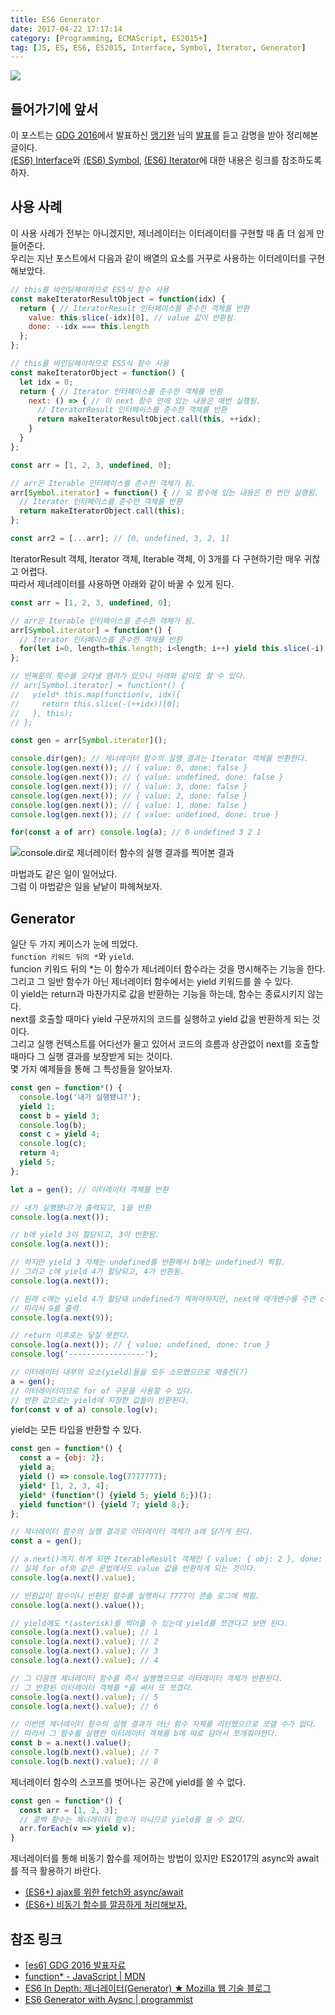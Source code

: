```yaml
---
title: ES6 Generator
date: 2017-04-22 17:17:14
category: [Programming, ECMAScript, ES2015+]
tag: [JS, ES, ES6, ES2015, Interface, Symbol, Iterator, Generator]
---
```

![](ES6-Generator/thumb.png)  

## 들어가기에 앞서
이 포스트는 [GDG 2016](https://festi.kr/festi/gdg-korea-2016-devfest-seoul/)에서 발표하신 [맹기완](https://www.facebook.com/hika00) 님의 [발표](http://www.bsidesoft.com/?p=2913)를 듣고 감명을 받아 정리해본 글이다.  
[(ES6) Interface](/2016/12/25/es6-interface/)와 [(ES6) Symbol](/2017/04/16/ES6-Symbol/), [(ES6) Iterator](/2017/04/22/ES6-Iterator/)에 대한 내용은 링크를 참조하도록 하자.  

## 사용 사례  
이 사용 사례가 전부는 아니겠지만, 제너레이터는 이터레이터를 구현할 때 좀 더 쉽게 만들어준다.  
우리는 지난 포스트에서 다음과 같이 배열의 요소를 거꾸로 사용하는 이터레이터를 구현해보았다.  
```javascript
// this를 바인딩해야하므로 ES5식 함수 사용
const makeIteratorResultObject = function(idx) {
  return { // IteratorResult 인터페이스를 준수한 객체를 반환
    value: this.slice(-idx)[0], // value 값이 반환됨.
    done: --idx === this.length
  };
};

// this를 바인딩해야하므로 ES5식 함수 사용
const makeIteratorObject = function() {
  let idx = 0;
  return { // Iterator 인터페이스를 준수한 객체를 반환
    next: () => { // 이 next 함수 안에 있는 내용은 매번 실행됨.
      // IteratorResult 인터페이스를 준수한 객체를 반환
      return makeIteratorResultObject.call(this, ++idx);
    }
  }
};

const arr = [1, 2, 3, undefined, 0];

// arr은 Iterable 인터페이스를 준수한 객체가 됨.
arr[Symbol.iterator] = function() { // 요 함수에 있는 내용은 한 번만 실행됨.
  // Iterator 인터페이스를 준수한 객체를 반환
  return makeIteratorObject.call(this);
};

const arr2 = [...arr]; // [0, undefined, 3, 2, 1]
```

IteratorResult 객체, Iterator 객체, Iterable 객체, 이 3개를 다 구현하기란 매우 귀찮고 어렵다.  
따라서 제너레이터를 사용하면 아래와 같이 바꿀 수 있게 된다.  
```javascript
const arr = [1, 2, 3, undefined, 0];

// arr은 Iterable 인터페이스를 준수한 객체가 됨.
arr[Symbol.iterator] = function*() {
  // Iterator 인터페이스를 준수한 객체를 반환
  for(let i=0, length=this.length; i<length; i++) yield this.slice(-i)[0];
};

// 반복문의 횟수를 오타낼 염려가 있으니 아래와 같이도 할 수 있다.
// arr[Symbol.iterator] = function*() {
//   yield* this.map(function(v, idx){
//     return this.slice(-(++idx))[0];
//   }, this);
// }; 

const gen = arr[Symbol.iterator]();

console.dir(gen); // 제너레이터 함수의 실행 결과는 Iterator 객체를 반환한다.
console.log(gen.next()); // { value: 0, done: false }
console.log(gen.next()); // { value: undefined, done: false }
console.log(gen.next()); // { value: 3, done: false }
console.log(gen.next()); // { value: 2, done: false }
console.log(gen.next()); // { value: 1, done: false }
console.log(gen.next()); // { value: undefined, done: true }

for(const a of arr) console.log(a); // 0 undefined 3 2 1
```
![console.dir로 제너레이터 함수의 실행 결과를 찍어본 결과](ES6-Generator/00.png)  

마법과도 같은 일이 일어났다.  
그럼 이 마법같은 일을 낱낱이 파헤쳐보자.  

## Generator  
일단 두 가지 케이스가 눈에 띄었다.  
`function 키워드 뒤의 *`와 `yield`.  
funcion 키워드 뒤의 *는 이 함수가 제너레이터 함수라는 것을 명시해주는 기능을 한다.  
그리고 그 일반 함수가 아닌 제너레이터 함수에서는 yield 키워드를 쓸 수 있다.  
이 yield는 return과 마찬가지로 값을 반환하는 기능을 하는데, 함수는 종료시키지 않는다.  
next를 호출할 때마다 yield 구문까지의 코드를 실행하고 yield 값을 반환하게 되는 것이다.  
그리고 실행 컨텍스트를 어디선가 물고 있어서 코드의 흐름과 상관없이 next를 호출할 때마다 그 실행 결과를 보장받게 되는 것이다.  
몇 가지 예제들을 통해 그 특성들을 알아보자.  
```javascript
const gen = function*() {
  console.log('내가 실행됐니?');
  yield 1;
  const b = yield 3;
  console.log(b);
  const c = yield 4;
  console.log(c);
  return 4;
  yield 5;
};

let a = gen(); // 이터레이터 객체를 반환

// 내가 실행됐니?가 출력되고, 1을 반환
console.log(a.next());

// b에 yield 3이 할당되고, 3이 반환됨.
console.log(a.next());

// 하지만 yield 3 자체는 undefined를 반환해서 b에는 undefined가 찍힘.
// 그리고 c에 yield 4가 할당되고, 4가 반환됨.
console.log(a.next());

// 원래 c에는 yield 4가 할당돼 undefined가 찍혀야하지만, next에 매개변수를 주면 c에 새로운 값을 할당하게 됨.
// 따라서 9를 출력.
console.log(a.next(9));

// return 이후로는 닿질 못한다.
console.log(a.next()); // { value: undefined, done: true }
console.log('-----------------');

// 이터레이터 내부의 요소(yield)들을 모두 소모했으므로 재충전(?)
a = gen();
// 이터레이터이므로 for of 구문을 사용할 수 있다.  
// 반환 값으로는 yield에 지정한 값들이 반환된다.
for(const v of a) console.log(v);
```

yield는 모든 타입을 반환할 수 있다.  
```javascript
const gen = function*() {
  const a = {obj: 2};
  yield a;
  yield () => console.log(7777777);
  yield* [1, 2, 3, 4];
  yield* (function*() {yield 5; yield 6;})();
  yield function*() {yield 7; yield 8;};
};

// 제너레이터 함수의 실행 결과로 이터레이터 객체가 a에 담기게 된다.
const a = gen();

// a.next()까지 하게 되면 IterableResult 객체인 { value: { obj: 2 }, done: false }가 반환된다.
// 실제 for of와 같은 문법에서도 value 값을 반환하게 되는 것이다.
console.log(a.next().value);

// 반환값이 함수이니 반환된 함수를 실행하니 7777이 콘솔 로그에 찍힘.
console.log(a.next().value());

// yield에도 *(asterisk)를 찍어줄 수 있는데 yield를 쪼갠다고 보면 된다.
console.log(a.next().value); // 1
console.log(a.next().value); // 2
console.log(a.next().value); // 3
console.log(a.next().value); // 4

// 그 다음엔 제너레이터 함수를 즉시 실행했으므로 이터레이터 객체가 반환된다.
// 그 반환된 이터레이터 객체를 *을 써서 또 쪼갰다.
console.log(a.next().value); // 5
console.log(a.next().value); // 6

// 이번엔 제너레이터 함수의 실행 결과가 아닌 함수 자체를 리턴했으므로 쪼갤 수가 없다.
// 따라서 그 함수를 실행한 이터레이터 객체를 b에 따로 담아서 쪼개줘야한다.
const b = a.next().value();
console.log(b.next().value); // 7
console.log(b.next().value); // 8
```

제너레이터 함수의 스코프를 벗어나는 공간에 yield를 쓸 수 없다.  
```javascript
const gen = function*() {
  const arr = [1, 2, 3];
  // 콜백 함수는 제너레이터 함수가 아니므로 yield를 쓸 수 없다.
  arr.forEach(v => yield v);
}
```

제너레이터를 통해 비동기 함수를 제어하는 방법이 있지만 ES2017의 async와 await를 적극 활용하기 바란다. 
* [(ES6+) ajax를 위한 fetch와 async/await](/2017/01/25/ES6-ajax-with-fetch/)  
* [(ES6+) 비동기 함수를 깔끔하게 처리해보자.](/2017/04/03/js-async-function/)

## 참조 링크
* [[es6] GDG 2016 발표자료](http://www.bsidesoft.com/?p=2913)  
* [function* - JavaScript | MDN](https://developer.mozilla.org/ko/docs/Web/JavaScript/Reference/Statements/function*)  
* [ES6 In Depth: 제너레이터(Generator) ★ Mozilla 웹 기술 블로그](http://hacks.mozilla.or.kr/2015/08/es6-in-depth-generators/)  
* [ES6 Generator with Aysnc | programmist](https://bcnam.github.io/bcnam.github.io/2016/11/29/2016-11-29-ES6-Generator-and-yield/)